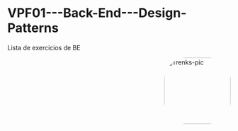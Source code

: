 # VPF01---Back-End---Design-Patterns
Lista de exercicios de BE

 <img align="right" alt="Trenks-pic" height="150" style="border-radius:50px;" src="https://media1.giphy.com/media/uurtMtTKqkJda4dk8Y/giphy.gif?cid=ecf05e47b84g1r43iajz2pi8vjfjusn0cgqhej6llia6n9ba&rid=giphy.gif&ct=g">
